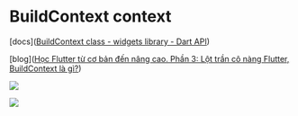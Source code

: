 # BuildContext context

[docs]([BuildContext class - widgets library - Dart API](https://api.flutter.dev/flutter/widgets/BuildContext-class.html))

[blog]([Học Flutter từ cơ bản đến nâng cao. Phần 3: Lột trần cô nàng Flutter, BuildContext là gì?](https://viblo.asia/p/hoc-flutter-tu-co-ban-den-nang-cao-phan-3-lot-tran-co-nang-flutter-buildcontext-la-gi-bWrZnmdbKxw))

![](/Users/tantran/Documents/personal_docs/init%20knowledge%20flutter/assets/context_1.png)

![](/Users/tantran/Documents/personal_docs/init%20knowledge%20flutter/assets/context_2.png)
